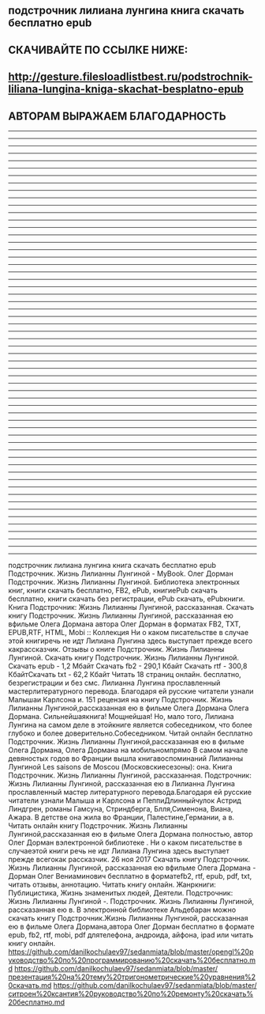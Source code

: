 подстрочник лилиана лунгина книга скачать бесплатно epub
--------------------------------------------------
СКАЧИВАЙТЕ ПО ССЫЛКЕ НИЖЕ:
--------------------------------------------------
http://gesture.filesloadlistbest.ru/podstrochnik-liliana-lungina-kniga-skachat-besplatno-epub
--------------------------------------------------
АВТОРАМ ВЫРАЖАЕМ БЛАГОДАРНОСТЬ
--------------------------------------------------
--------------------------------------------------
--------------------------------------------------
--------------------------------------------------
--------------------------------------------------
--------------------------------------------------
--------------------------------------------------
--------------------------------------------------
--------------------------------------------------
--------------------------------------------------
--------------------------------------------------
--------------------------------------------------
--------------------------------------------------
--------------------------------------------------
--------------------------------------------------
--------------------------------------------------
--------------------------------------------------
--------------------------------------------------
--------------------------------------------------
--------------------------------------------------
--------------------------------------------------
--------------------------------------------------
--------------------------------------------------
--------------------------------------------------
--------------------------------------------------
--------------------------------------------------
--------------------------------------------------
--------------------------------------------------
--------------------------------------------------
--------------------------------------------------
--------------------------------------------------
--------------------------------------------------
--------------------------------------------------
--------------------------------------------------
--------------------------------------------------
--------------------------------------------------
--------------------------------------------------
--------------------------------------------------
--------------------------------------------------
--------------------------------------------------
--------------------------------------------------
--------------------------------------------------
--------------------------------------------------
--------------------------------------------------
--------------------------------------------------
--------------------------------------------------
--------------------------------------------------
--------------------------------------------------
--------------------------------------------------
--------------------------------------------------
--------------------------------------------------
--------------------------------------------------
--------------------------------------------------
--------------------------------------------------
--------------------------------------------------
--------------------------------------------------
--------------------------------------------------
--------------------------------------------------
--------------------------------------------------
подстрочник лилиана лунгина книга скачать бесплатно epub Подстрочник. Жизнь Лилианны Лунгиной  - MyBook. Олег Дорман Подстрочник. Жизнь Лилианны Лунгиной. Библиотека электронных книг, книги скачать бесплатно, FB2, ePub, книгиePub скачать бесплатно, книги скачать без регистрации, ePub скачать, ePubкниги. Книга Подстрочник: Жизнь Лилианны Лунгиной, рассказанная. Скачать книгу Подстрочник. Жизнь Лилианны Лунгиной, рассказанная ею вфильме Олега Дормана автора Олег Дорман в форматах FB2, TXT, EPUB,RTF, HTML, Mobi :: Коллекция  Ни о каком писательстве в случае этой книгиречь не идт  Лилиана Лунгина здесь выступает прежде всего какрассказчик. Отзывы о книге Подстрочник. Жизнь Лилианны Лунгиной. Скачать книгу Подстрочник. Жизнь Лилианны Лунгиной. Cкачать epub - 1,2 Мбайт Cкачать fb2 - 290,1 Кбайт Cкачать rtf - 300,8 КбайтCкачать txt - 62,2 Кбайт Читать 18 страниц онлайн. бесплатно, безрегистрации и без смс. Лилианна Лунгина  прославленный мастерлитературного перевода. Благодаря ей русские читатели узнали Малышаи Карлсона и. 151 рецензия на книгу Подстрочник. Жизнь Лилианны Лунгиной,рассказанная ею в фильме Олега Дормана Олега Дормана. Сильнейшаякнига! Мощнейшая!  Но, мало того, Лилиана Лунгина на самом деле в этойкниге является собеседником, что более глубоко и более доверительно.Собеседником. Читай онлайн бесплатно Подстрочник. Жизнь Лилианны Лунгиной,рассказанная ею в фильме Олега Дормана, Олега Дормана на мобильномпрямо  В самом начале девяностых годов во Франции вышла книгавоспоминаний Лилианны Лунгиной Les saisons de Moscou (Московскиесезоны): она. Книга Подстрочник. Жизнь Лилианны Лунгиной, рассказанная. Подстрочник: Жизнь Лилианны Лунгиной, рассказанная ею в
Лилианна Лунгина  прославленный мастер литературного перевода.Благодаря ей русские читатели узнали Малыша и Карлсона и ПеппиДлинныйчулок Астрид Линдгрен, романы Гамсуна, Стриндберга, Блля,Сименона, Виана, Ажара. В детстве она жила во Франции, Палестине,Германии, а в. Читать онлайн книгу Подстрочник. Жизнь Лилианны Лунгиной,рассказанная ею в фильме Олега Дормана полностью, автор Олег Дорман вэлектронной библиотеке .  Ни о каком писательстве в случаеэтой книги речь не идт  Лилиана Лунгина здесь выступает прежде всегокак рассказчик. 26 ноя 2017  Скачать книгу Подстрочник. Жизнь Лилианны Лунгиной, рассказанная ею вфильме Олега Дормана - Дорман Олег Вениаминович бесплатно в форматеfb2, rtf, epub, pdf, txt, читать отзывы, аннотацию. Читать книгу онлайн. Жанркниги: Публицистика, Жизнь знаменитых людей, Деятели. Подстрочник: Жизнь Лилианны Лунгиной  -. Подстрочник. Жизнь Лилианны Лунгиной, рассказанная ею в. В электронной библиотеке Альдебаран можно скачать книгу Подстрочник.Жизнь Лилианны Лунгиной, рассказанная ею в фильме Олега Дормана,автора Олег Дорман бесплатно в формате epub, fb2, rtf, mobi, pdf длятелефона, андроида, айфона, ipad или читать книгу онлайн.
https://github.com/danilkochulaev97/sedanmiata/blob/master/opengl%20руководство%20по%20программированию%20скачать%20бесплатно.md
https://github.com/danilkochulaev97/sedanmiata/blob/master/презентация%20на%20тему%20тригонометрические%20уравнения%20скачать.md
https://github.com/danilkochulaev97/sedanmiata/blob/master/ситроен%20ксантия%20руководство%20по%20ремонту%20скачать%20бесплатно.md